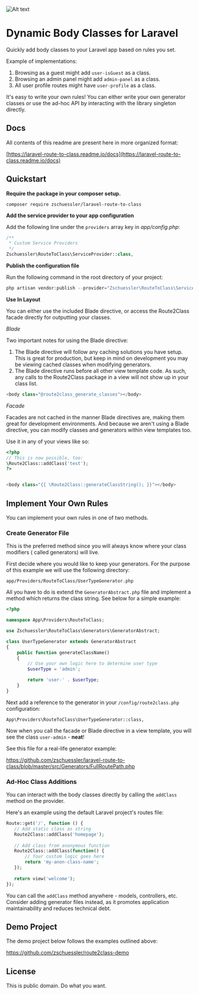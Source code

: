 ![Alt text](https://raw.githubusercontent.com/zschuessler/laravel-route-to-class/master/readme-screenshot.png "Screenshot")

# Dynamic Body Classes for Laravel

Quickly add body classes to your Laravel app based on rules you set.

Example of implementations:

1. Browsing as a guest might add `user-isGuest` as a class.
2. Browsing an admin panel might add `admin-panel` as a class.
3. All user profile routes might have `user-profile` as a class.

It's easy to write your own rules! You can either write your own generator classes
or use the ad-hoc API by interacting with the library singleton directly.

## Docs

All contents of this readme are present here in more organized format:

[https://laravel-route-to-class.readme.io/docs](https://laravel-route-to-class.readme.io/docs)

## Quickstart

**Require the package in your composer setup.**

```
composer require zschuessler/laravel-route-to-class
```

**Add the service provider to your app configuration**

Add the following line under the `providers` array key in *app/config.php*:

```php
/**
 * Custom Service Providers
 */
Zschuessler\RouteToClass\ServiceProvider::class,
```

**Publish the configuration file**

Run the following command in the root directory of your project:

```php
php artisan vendor:publish --provider="Zschuessler\RouteToClass\ServiceProvider"
```

**Use In Layout**

You can either use the included Blade directive, or access the Route2Class facade directly for
outputting your classes.

*Blade*

Two important notes for using the Blade directive:

1. The Blade directive will follow any caching solutions you have setup. This is great for production, but keep in mind
on development you may be viewing cached classes when modifying generators.
2. The Blade directive runs before all other view template code. As such, any calls to the Route2Class
package in a view will not show up in your class list. 

```php
<body class="@route2class_generate_classes"></body>
```

*Facade*

Facades are not cached in the manner Blade directives are, making them great for development
environments. And because we aren't using a Blade directive, you can modify classes and generators
within view templates too.
 
Use it in any of your views like so:

```php
<?php
// This is now possible, too:
\Route2Class::addClass('test');
?>


<body class="{{ \Route2Class::generateClassString(); }}"></body>
```

## Implement Your Own Rules

You can implement your own rules in one of two methods.

### Create Generator File

This is the preferred method since you will always know where your class modifiers (
called generators) will live.

First decide where you would like to keep your generators. For the purpose of this example
we will use the following directory:

`app/Providers/RouteToClass/UserTypeGenerator.php`

All you have to do is extend the `GeneratorAbstract.php` file and implement a method
which returns the class string. See below for a simple example:

```php
<?php

namespace App\Providers\RouteToClass;

use Zschuessler\RouteToClass\Generators\GeneratorAbstract;

class UserTypeGenerator extends GeneratorAbstract
{
    public function generateClassName()
    {
        // Use your own logic here to determine user type
        $userType = 'admin';

        return 'user-' . $userType;
    }
}
```

Next add a reference to the generator in your `/config/route2class.php` configuration:

```
App\Providers\RouteToClass\UserTypeGenerator::class,
```

Now when you call the facade or Blade directive in a view template, you will
see the class `user-admin` - **neat**!

See this file for a real-life generator example:

https://github.com/zschuessler/laravel-route-to-class/blob/master/src/Generators/FullRoutePath.php

### Ad-Hoc Class Additions

You can interact with the body classes directly by calling the `addClass` method on the
provider.
 
Here's an example using the default Laravel project's routes file:
 
 ```php
Route::get('/', function () {
    // Add static class as string
    Route2Class::addClass('homepage');
    
    // Add class from anonymous function
    Route2Class::addClass(function() {
        // Your custom logic goes here
        return 'my-anon-class-name';
    });
    
    return view('welcome');
});
```

You can call the `addClass` method anywhere - models, controllers, etc. Consider adding
generator files instead, as it promotes application maintainability and reduces technical debt.

## Demo Project

The demo project below follows the examples outlined above:

https://github.com/zschuessler/route2class-demo

## License

This is public domain. Do what you want.

